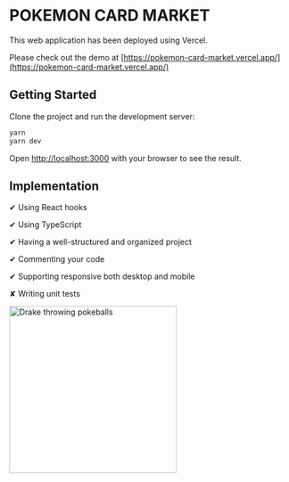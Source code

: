 # POKEMON CARD MARKET

<p>This web application has been deployed using Vercel.</p>

Please check out the demo at [https://pokemon-card-market.vercel.app/](https://pokemon-card-market.vercel.app/)

## Getting Started

Clone the project and run the development server:

```bash
yarn
yarn dev
```

Open [http://localhost:3000](http://localhost:3000) with your browser to see the result.

## Implementation

<p>✔ Using React hooks</p>
<p>✔ Using TypeScript</p>
<p>✔ Having a well-structured and organized project</p>
<p>✔ Commenting your code</p>
<p>✔ Supporting responsive both desktop and mobile</p>
<p>✘ Writing unit tests</p>

<img src="https://media2.giphy.com/media/vsyKKf1t22nmw/giphy.gif?cid=790b761158f5eed0eb443613bb81036b74d3686bcf43ef28&rid=giphy.gif&ct=g" alt="Drake throwing pokeballs" width="300px" />

